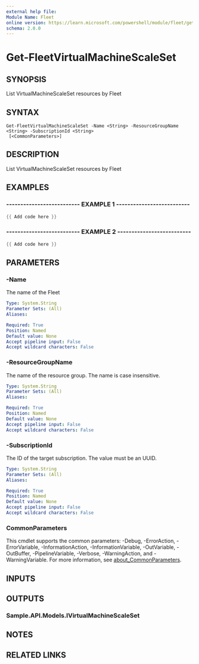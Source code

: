 ```yaml
---
external help file:
Module Name: Fleet
online version: https://learn.microsoft.com/powershell/module/fleet/get-fleetvirtualmachinescaleset
schema: 2.0.0
---
```


# Get-FleetVirtualMachineScaleSet

## SYNOPSIS
List VirtualMachineScaleSet resources by Fleet

## SYNTAX

```
Get-FleetVirtualMachineScaleSet -Name <String> -ResourceGroupName <String> -SubscriptionId <String>
 [<CommonParameters>]
```

## DESCRIPTION
List VirtualMachineScaleSet resources by Fleet

## EXAMPLES

### -------------------------- EXAMPLE 1 --------------------------
```powershell
{{ Add code here }}
```



### -------------------------- EXAMPLE 2 --------------------------
```powershell
{{ Add code here }}
```



## PARAMETERS

### -Name
The name of the Fleet

```yaml
Type: System.String
Parameter Sets: (All)
Aliases:

Required: True
Position: Named
Default value: None
Accept pipeline input: False
Accept wildcard characters: False
```

### -ResourceGroupName
The name of the resource group.
The name is case insensitive.

```yaml
Type: System.String
Parameter Sets: (All)
Aliases:

Required: True
Position: Named
Default value: None
Accept pipeline input: False
Accept wildcard characters: False
```

### -SubscriptionId
The ID of the target subscription.
The value must be an UUID.

```yaml
Type: System.String
Parameter Sets: (All)
Aliases:

Required: True
Position: Named
Default value: None
Accept pipeline input: False
Accept wildcard characters: False
```

### CommonParameters
This cmdlet supports the common parameters: -Debug, -ErrorAction, -ErrorVariable, -InformationAction, -InformationVariable, -OutVariable, -OutBuffer, -PipelineVariable, -Verbose, -WarningAction, and -WarningVariable. For more information, see [about_CommonParameters](http://go.microsoft.com/fwlink/?LinkID=113216).

## INPUTS

## OUTPUTS

### Sample.API.Models.IVirtualMachineScaleSet

## NOTES

## RELATED LINKS

